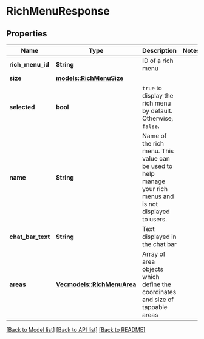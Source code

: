 # RichMenuResponse

## Properties

Name | Type | Description | Notes
------------ | ------------- | ------------- | -------------
**rich_menu_id** | **String** | ID of a rich menu | 
**size** | [**models::RichMenuSize**](RichMenuSize.md) |  | 
**selected** | **bool** | `true` to display the rich menu by default. Otherwise, `false`. | 
**name** | **String** | Name of the rich menu. This value can be used to help manage your rich menus and is not displayed to users. | 
**chat_bar_text** | **String** | Text displayed in the chat bar | 
**areas** | [**Vec<models::RichMenuArea>**](RichMenuArea.md) | Array of area objects which define the coordinates and size of tappable areas | 

[[Back to Model list]](../README.md#documentation-for-models) [[Back to API list]](../README.md#documentation-for-api-endpoints) [[Back to README]](../README.md)



